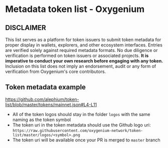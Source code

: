 # Metadata token list - Oxygenium

## DISCLAIMER  

This list serves as a platform for token issuers to submit token metadata for proper display in wallets, explorers, and other ecosystem interfaces. 
Entries are verified solely against required metadata formats. 
No due diligence or verification is performed on token issuers or associated projects. **It is imperative to conduct your own research before engaging with any token.**
Inclusion on this list does not imply an endorsement, audit or any form of verification from Oxygenium's core contributors.


## Token metadata example

https://github.com/alephium/token-list/blob/master/tokens/mainnet.json#L4-L11

* All of the token logos should stay in the folder `logos` with the same naming as the token symbol
* The token uri in the token metadata should use the Github logo uri: `https://raw.githubusercontent.com/oxygenium-network/token-list/master/logos/<symbol>.png`
* The token uri will be available once your PR is merged to `master` branch

